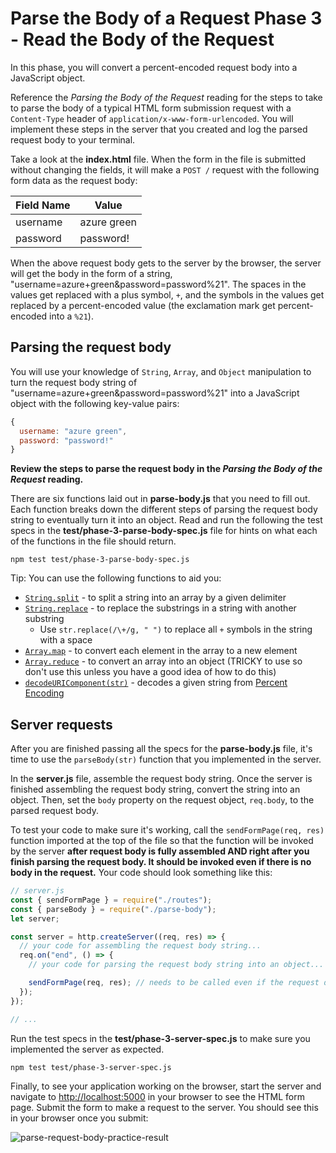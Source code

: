 # Parse the Body of a Request Phase 3 - Read the Body of the Request

In this phase, you will convert a percent-encoded request body into a JavaScript
object.

Reference the _Parsing the Body of the Request_ reading for the steps to take to
parse the body of a typical HTML form submission request with a `Content-Type`
header of `application/x-www-form-urlencoded`. You will implement these steps in
the server that you created and log the parsed request body to your terminal.

Take a look at the __index.html__ file. When the form in the file is submitted
without changing the fields, it will make a `POST /` request with the following
form data as the request body:

| Field Name | Value       |
| ---------- | ----------- |
| username   | azure green |
| password   | password!   |

When the above request body gets to the server by the browser, the server will
get the body in the form of a string,
"username=azure+green&password=password%21". The spaces in the values get
replaced with a plus symbol, `+`, and the symbols in the values get replaced by
a percent-encoded value (the exclamation mark get percent-encoded into a
`%21`).

## Parsing the request body

You will use your knowledge of `String`, `Array`, and `Object` manipulation to
turn the request body string of "username=azure+green&password=password%21" into
a JavaScript object with the following key-value pairs:

```js
{
  username: "azure green",
  password: "password!"
} 
```

**Review the steps to parse the request body in the
_Parsing the Body of the Request_ reading.**

There are six functions laid out in __parse-body.js__ that you need to fill out.
Each function breaks down the different steps of parsing the request body string
to eventually turn it into an object. Read and run the following the test specs
in the __test/phase-3-parse-body-spec.js__ file for hints on what each of the
functions in the file should return.

```shell
npm test test/phase-3-parse-body-spec.js
```

Tip: You can use the following functions to aid you:

- [`String.split`] - to split a string into an array by a given delimiter
- [`String.replace`] - to replace the substrings in a string with another
  substring
  - Use `str.replace(/\+/g, " ")` to replace all `+` symbols in the string
    with a space
- [`Array.map`] - to convert each element in the array to a new element
- [`Array.reduce`] - to convert an array into an object (TRICKY to use so don't
  use this unless you have a good idea of how to do this)
- [`decodeURIComponent(str)`] - decodes a given string from [Percent Encoding]

## Server requests

After you are finished passing all the specs for the __parse-body.js__ file,
it's time to use the `parseBody(str)` function that you implemented in the
server.

In the __server.js__ file, assemble the request body string. Once the server
is finished assembling the request body string, convert the string into an
object. Then, set the `body` property on the request object, `req.body`, to the
parsed request body.

To test your code to make sure it's working, call the `sendFormPage(req, res)`
function imported at the top of the file so that the function will be invoked by
the server **after request body is fully assembled AND right after you finish
parsing the request body. It should be invoked even if there is no body in the
request.** Your code should look something like this:

```js
// server.js
const { sendFormPage } = require("./routes");
const { parseBody } = require("./parse-body");
let server;

const server = http.createServer((req, res) => {
  // your code for assembling the request body string...
  req.on("end", () => {
    // your code for parsing the request body string into an object...

    sendFormPage(req, res); // needs to be called even if the request doesn't have a body
  });
});

// ...
```

Run the test specs in the __test/phase-3-server-spec.js__ to make sure you
implemented the server as expected.

```shell
npm test test/phase-3-server-spec.js
```

Finally, to see your application working on the browser, start the server and
navigate to [http://localhost:5000] in your browser to see the HTML form page.
Submit the form to make a request to the server. You should see this in your
browser once you submit:

![parse-request-body-practice-result]

[`string.split`]: https://developer.mozilla.org/en-US/docs/Web/JavaScript/Reference/Global_Objects/String/split
[`string.replace`]: https://developer.mozilla.org/en-US/docs/Web/JavaScript/Reference/Global_Objects/String/replace
[`array.map`]: https://developer.mozilla.org/en-US/docs/Web/JavaScript/Reference/Global_Objects/Array/map
[`array.reduce`]: https://developer.mozilla.org/en-US/docs/Web/JavaScript/Reference/Global_Objects/Array/reduce
[`decodeuricomponent(str)`]: https://developer.mozilla.org/en-US/docs/Web/JavaScript/Reference/Global_Objects/decodeURIComponent
[percent encoding]: https://developer.mozilla.org/en-US/docs/Glossary/percent-encoding
[http://localhost:5000]: http://localhost:5000
[parse-request-body-practice-result]: https://appacademy-open-assets.s3.us-west-1.amazonaws.com/Modular-Curriculum/content/week-08/practice-parse-request-body/parsed-request-body-result.png
